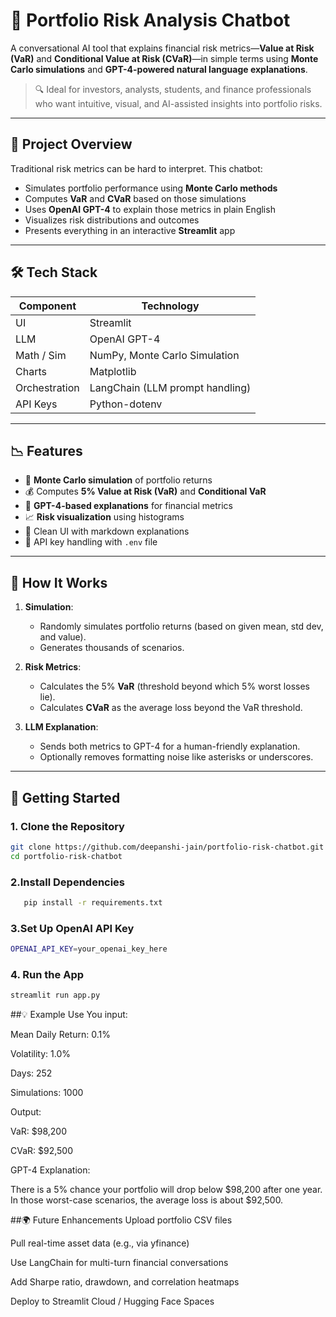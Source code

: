 # 💼 Portfolio Risk Analysis Chatbot

A conversational AI tool that explains financial risk metrics—**Value at Risk (VaR)** and **Conditional Value at Risk (CVaR)**—in simple terms using **Monte Carlo simulations** and **GPT-4-powered natural language explanations**.

> 🔍 Ideal for investors, analysts, students, and finance professionals who want intuitive, visual, and AI-assisted insights into portfolio risks.

---

## 🧠 Project Overview

Traditional risk metrics can be hard to interpret. This chatbot:

- Simulates portfolio performance using **Monte Carlo methods**
- Computes **VaR** and **CVaR** based on those simulations
- Uses **OpenAI GPT-4** to explain those metrics in plain English
- Visualizes risk distributions and outcomes
- Presents everything in an interactive **Streamlit** app

---

## 🛠 Tech Stack

| Component     | Technology                       |
|---------------|----------------------------------|
| UI            | Streamlit                        |
| LLM           | OpenAI GPT-4                     |
| Math / Sim    | NumPy, Monte Carlo Simulation    |
| Charts        | Matplotlib                       |
| Orchestration | LangChain (LLM prompt handling)  |
| API Keys      | Python-dotenv                    |

---

## 📉 Features

- 🔢 **Monte Carlo simulation** of portfolio returns
- 💰 Computes **5% Value at Risk (VaR)** and **Conditional VaR**
- 🤖 **GPT-4-based explanations** for financial metrics
- 📈 **Risk visualization** using histograms
- 🧾 Clean UI with markdown explanations
- 🔐 API key handling with `.env` file

---

## 🧪 How It Works

1. **Simulation**:
   - Randomly simulates portfolio returns (based on given mean, std dev, and value).
   - Generates thousands of scenarios.

2. **Risk Metrics**:
   - Calculates the 5% **VaR** (threshold beyond which 5% worst losses lie).
   - Calculates **CVaR** as the average loss beyond the VaR threshold.

3. **LLM Explanation**:
   - Sends both metrics to GPT-4 for a human-friendly explanation.
   - Optionally removes formatting noise like asterisks or underscores.

---

## 🚀 Getting Started

### 1. Clone the Repository

```bash
git clone https://github.com/deepanshi-jain/portfolio-risk-chatbot.git
cd portfolio-risk-chatbot
```
### 2.Install Dependencies
   ```bash
      pip install -r requirements.txt

```
### 3.Set Up OpenAI API Key
```bash
OPENAI_API_KEY=your_openai_key_here
```
### 4.  Run the App
```bash
streamlit run app.py
```

##💡 Example Use
You input:

Mean Daily Return: 0.1%

Volatility: 1.0%

Days: 252

Simulations: 1000

Output:

VaR: $98,200

CVaR: $92,500

GPT-4 Explanation:

There is a 5% chance your portfolio will drop below $98,200 after one year. In those worst-case scenarios, the average loss is about $92,500.



##🌍 Future Enhancements
Upload portfolio CSV files

Pull real-time asset data (e.g., via yfinance)

Use LangChain for multi-turn financial conversations

Add Sharpe ratio, drawdown, and correlation heatmaps

Deploy to Streamlit Cloud / Hugging Face Spaces



